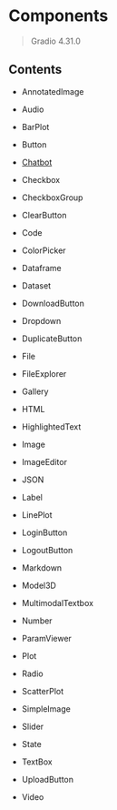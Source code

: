 # Components

> Gradio 4.31.0

## Contents

- AnnotatedImage

- Audio

- BarPlot

- Button

- [Chatbot](chatbot.py)

- Checkbox

- CheckboxGroup

- ClearButton

- Code

- ColorPicker

- Dataframe

- Dataset

- DownloadButton

- Dropdown

- DuplicateButton

- File

- FileExplorer

- Gallery

- HTML

- HighlightedText

- Image

- ImageEditor

- JSON

- Label

- LinePlot

- LoginButton

- LogoutButton

- Markdown

- Model3D

- MultimodalTextbox

- Number

- ParamViewer

- Plot

- Radio

- ScatterPlot

- SimpleImage

- Slider

- State

- TextBox

- UploadButton

- Video

